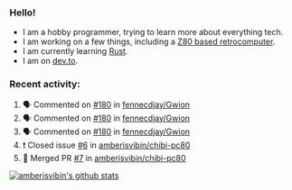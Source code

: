 ### Hello!

 - I am a hobby programmer, trying to learn more about everything tech.
 - I am working on a few things, including a [Z80 based retrocomputer](https://github.com/amberisvibin/chibi-pc80).
 - I am currently learning [Rust](https://github.com/rust-lang/rust).
 - I am on [dev.to](https://dev.to/amberisvibin).
 
 
 ### Recent activity:
 
 <!--START_SECTION:activity-->
1. 🗣 Commented on [#180](https://github.com//fennecdjay/Gwion/issues/180) in [fennecdjay/Gwion](https://github.com//fennecdjay/Gwion)
2. 🗣 Commented on [#180](https://github.com//fennecdjay/Gwion/issues/180) in [fennecdjay/Gwion](https://github.com//fennecdjay/Gwion)
3. 🗣 Commented on [#180](https://github.com//fennecdjay/Gwion/issues/180) in [fennecdjay/Gwion](https://github.com//fennecdjay/Gwion)
4. ❗️ Closed issue [#6](https://github.com//amberisvibin/chibi-pc80/issues/6) in [amberisvibin/chibi-pc80](https://github.com//amberisvibin/chibi-pc80)
5. 🎉 Merged PR [#7](https://github.com//amberisvibin/chibi-pc80/pull/7) in [amberisvibin/chibi-pc80](https://github.com//amberisvibin/chibi-pc80)
 <!--END_SECTION:activity-->
 
 
[![amberisvibin's github stats](https://github-readme-stats.vercel.app/api?username=amberisvibin&include_all_commits=1)](https://github.com/anuraghazra/github-readme-stats)
 
 <!--[![Amber's DEV Profile](https://d2fltix0v2e0sb.cloudfront.net/dev-badge.svg | width=32)](https://dev.to/amberisvibin)!-->

<!--
**amberisvibin/amberisvibin** is a ✨ _special_ ✨ repository because its `README.md` (this file) appears on your GitHub profile.
!-->

